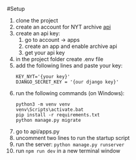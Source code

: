 #Setup

1. clone the project
2. create an account for NYT archive [api](https://developer.nytimes.com/docs/archive-product/1/overview)
3. create an api key:
   1. go to account -> apps
   2. create an app and enable archive api
   3. get your api key
4. in the project folder create .env file
5. add the following lines and paste your key: 
   ```
   KEY_NYT='{your key}'
   DJANGO_SECRET_KEY = '{our django key}'
   ```
6. run the following commands (on Windows): 
   ```
   python3 -m venv venv
   venv\Scripts\activate.bat
   pip install -r requirements.txt
   python manage.py migrate
   ```
8. go to api/apps.py
9. uncomment two lines to run the startup script
10. run the server: ```python manage.py runserver```
11. run ```npm run dev``` in a new terminal window
